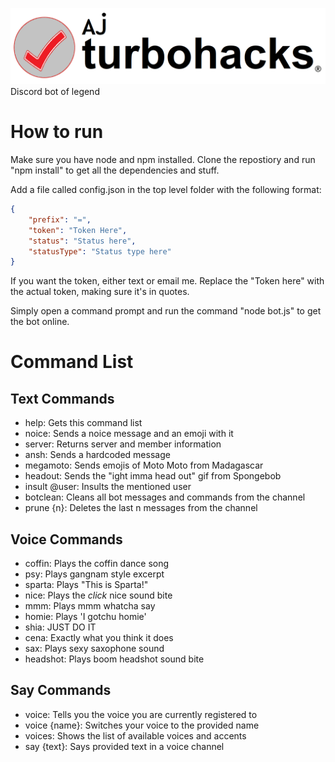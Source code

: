 ![Banner](/assets/Banner.png)
Discord bot of legend

# How to run
Make sure you have node and npm installed. Clone the repostiory and run "npm install" to get all the dependencies and stuff.

Add a file called config.json in the top level folder with the following format: 

``` json
{
	"prefix": "=",
	"token": "Token Here",
	"status": "Status here",
	"statusType": "Status type here"
}
```

If you want the token, either text or email me. Replace the "Token here" with the actual token, making sure it's in quotes.

Simply open a command prompt and run the command "node bot.js" to get the bot online.

# Command List

## Text Commands
* help: Gets this command list
* noice: Sends a noice message and an emoji with it
* server: Returns server and member information
* ansh: Sends a hardcoded message
* megamoto: Sends emojis of Moto Moto from Madagascar
* headout: Sends the "ight imma head out" gif from Spongebob
* insult @user: Insults the mentioned user
* botclean: Cleans all bot messages and commands from the channel
* prune {n}: Deletes the last n messages from the channel


## Voice Commands
* coffin: Plays the coffin dance song
* psy: Plays gangnam style excerpt
* sparta: Plays "This is Sparta!"
* nice: Plays the *click* nice sound bite
* mmm: Plays mmm whatcha say
* homie: Plays 'I gotchu homie'
* shia: JUST DO IT
* cena: Exactly what you think it does
* sax: Plays sexy saxophone sound
* headshot: Plays boom headshot sound bite

## Say Commands
* voice: Tells you the voice you are currently registered to
* voice {name}: Switches your voice to the provided name
* voices: Shows the list of available voices and accents
* say {text}: Says provided text in a voice channel

